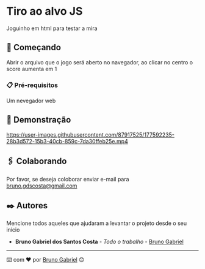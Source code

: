 # Tiro ao alvo JS 

Joguinho em html para testar a mira

## 🚀 Começando

Abrir o arquivo que o jogo será aberto no navegador, ao clicar no centro o score aumenta em 1

### 📋 Pré-requisitos

Um nevegador web

## 🎯 Demonstração

https://user-images.githubusercontent.com/87917525/177592235-28b3d572-15b3-40cb-859c-7da30ffeb25e.mp4

## 🖇️ Colaborando

Por favor, se deseja coloborar enviar e-mail para bruno.gdscosta@gmail.com

## ✒️ Autores

Mencione todos aqueles que ajudaram a levantar o projeto desde o seu início

* **Bruno Gabriel dos Santos Costa** - *Todo o trabalho* - [Bruno Gabriel](https://github.com/Bruno-Gdos)

---
⌨️ com ❤️ por [Bruno Gabriel](https://github.com/Bruno-Gdos) 😊
